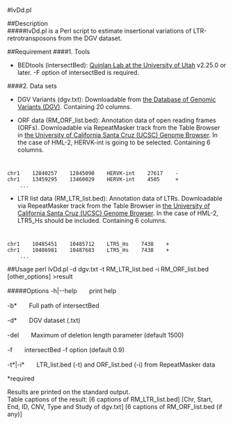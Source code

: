 #IvDd.pl
  
##Description  
#####IvDd.pl is a Perl script to estimate insertional variations of LTR-retrotransposons from the DGV dataset. 
  
##Requirement
####1. Tools  
* BEDtools (intersectBed): [Quinlan Lab at the University of Utah](http://bedtools.readthedocs.io/en/latest/)	v2.25.0 or later. -F option of intersectBed is required.  

####2. Data sets  
* DGV Variants (dgv.txt): Downloadable from [the Database of Genomic Variants (DGV)](http://dgv.tcag.ca/dgv/app/about?ref=GRCh37/hg19). Containing 20 columns.  

* ORF data (RM\_ORF\_list.bed): Annotation data of open reading frames (ORFs). Downloadable via RepeatMasker track from the Table Browser in  [the University of California Santa Cruz (UCSC) Genome Browser](http://genome.ucsc.edu/index.html). In the case of HML-2, HERVK-int is going to be selected. Containing 6 columns.  

#  
    chr1    12840257    12845090    HERVK-int    27617    -  
    chr1    13459295    13460029    HERVK-int    4505     +  
        ...  

* LTR list data (RM\_LTR\_list.bed): Annotation data of LTRs. Downloadable via RepeatMasker track from the Table Browser in  [the University of California Santa Cruz (UCSC) Genome Browser](http://genome.ucsc.edu/index.html). In the case of HML-2, LTR5_Hs should be included. Containing 6 columns.  

#  
    chr1    10485451    10485712    LTR5_Hs    7438    +    
    chr1    10486981    10487683    LTR5_Hs    7438    +  
        ...  
  
##Usage
    perl IvDd.pl -d dgv.txt -t RM_LTR_list.bed -i RM_ORF_list.bed [other_options]  >result

#####Options
-h|--help　　print help

-b\*　　Full path of intersectBed

-d\*　　DGV dataset (.txt)

-del　　Maximum of deletion length parameter (default 1500)

-f　　intersectBed -f option (default 0.9)

-t\*|-i\*　　LTR\_list.bed (-t) and ORF\_list.bed (-i) from RepeatMasker data

*required  

Results are printed on the standard output.  
Table captions of the result: [6 captions of RM\_LTR\_list.bed] [Chr, Start, End, ID, CNV, Type and Study of dgv.txt] [6 captions of RM\_ORF\_list.bed (if any)]  
